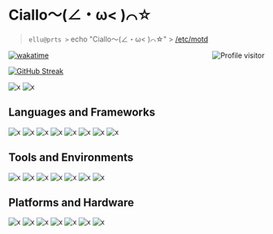 # Ciallo～(∠・ω< )⌒☆

> `ellu@prts >` echo "Ciallo～(∠・ω< )⌒☆" > [/etc/motd](https://ellu.tech/)

<a href="https://komarev.com/ghpvc/?username=ElluIFX">
  <img align="right" src="https://komarev.com/ghpvc/?username=ElluIFX&label=Visitors&color=0e75b6&style=for-the-badge" alt="Profile visitor" />
</a>

[![wakatime](https://wakatime.com/badge/user/018e7109-ff5f-4c7d-bf36-426f6493e4d3.svg)](https://wakatime.com/@018e7109-ff5f-4c7d-bf36-426f6493e4d3?style=for-the-badge)

[![GitHub Streak](http://github-readme-streak-stats.herokuapp.com?user=ElluIFX&theme=material-palenight&hide_border=true&border_radius=2&date_format=%5BY.%5Dn.j&mode=weekly&card_width=680)](https://git.io/streak-stats)

<!-- ![x](http://github-profile-summary-cards.vercel.app/api/cards/profile-details?username=ElluIFX&theme=material_palenight) -->

![x](http://github-profile-summary-cards.vercel.app/api/cards/stats?username=ElluIFX&theme=material_palenight)
![x](http://github-profile-summary-cards.vercel.app/api/cards/productive-time?username=ElluIFX&theme=material_palenight&utcOffset=8)

## Languages and Frameworks

![x](https://img.shields.io/badge/Python-3776AB?style=for-the-badge&logo=python&logoColor=fff)
![x](https://img.shields.io/badge/C-A8B9CC?style=for-the-badge&logo=c&logoColor=fff)
![x](https://img.shields.io/badge/C++-00599C?style=for-the-badge&logo=cplusplus&logoColor=fff)
![x](https://img.shields.io/badge/Rust-000000?style=for-the-badge&logo=rust&logoColor=fff)
![x](https://img.shields.io/badge/Node.js-339933?style=for-the-badge&logo=nodedotjs&logoColor=fff)
![x](https://img.shields.io/badge/Git-F05032?style=for-the-badge&logo=git&logoColor=fff)
![x](https://img.shields.io/badge/ROS-22314E?style=for-the-badge&logo=ros&logoColor=fff)
![x](https://img.shields.io/badge/OpenCV-5C3EE8?style=for-the-badge&logo=opencv&logoColor=fff)

## Tools and Environments

![x](https://img.shields.io/badge/IDEA-AF1DF5?style=for-the-badge&logo=IntelliJ-IDEA&logoColor=fff)
![x](https://img.shields.io/badge/VSCode-007ACC?style=for-the-badge&logo=Visual-Studio&logoColor=fff)
![x](https://img.shields.io/badge/VS-5C2D91?style=for-the-badge&logo=Visual-Studio&logoColor=fff)
![x](https://img.shields.io/badge/Keil-394049?style=for-the-badge&logo=armkeil&logoColor=fff)
![x](https://img.shields.io/badge/Docker-2496ED?style=for-the-badge&logo=docker&logoColor=fff)
![x](https://img.shields.io/badge/EasyEDA-1765F6?style=for-the-badge&logo=easyeda&logoColor=fff)
![x](https://img.shields.io/badge/Altium_Designer-A5915F?style=for-the-badge&logo=altiumdesigner&logoColor=fff)

## Platforms and Hardware

![x](https://img.shields.io/badge/Windows-0078D4?style=for-the-badge&logo=windows11&logoColor=fff)
![x](https://img.shields.io/badge/Debian-A81D33?style=for-the-badge&logo=debian&logoColor=fff)
![x](https://img.shields.io/badge/Alpine-0D597F?style=for-the-badge&logo=alpinelinux&logoColor=fff)
![x](https://img.shields.io/badge/Embedded_Linux-A22846?style=for-the-badge&logo=raspberrypi&logoColor=fff)
![x](https://img.shields.io/badge/STM32-03234B?style=for-the-badge&logo=stmicroelectronics&logoColor=fff)
![x](https://img.shields.io/badge/ESP32-E7352C?style=for-the-badge&logo=espressif&logoColor=fff)
![x](https://img.shields.io/badge/Risc_V-283272?style=for-the-badge&logo=riscv&logoColor=fff)
